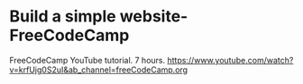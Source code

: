 # Build a simple website-FreeCodeCamp
 FreeCodeCamp YouTube tutorial. 7 hours.  https://www.youtube.com/watch?v=krfUjg0S2uI&ab_channel=freeCodeCamp.org
